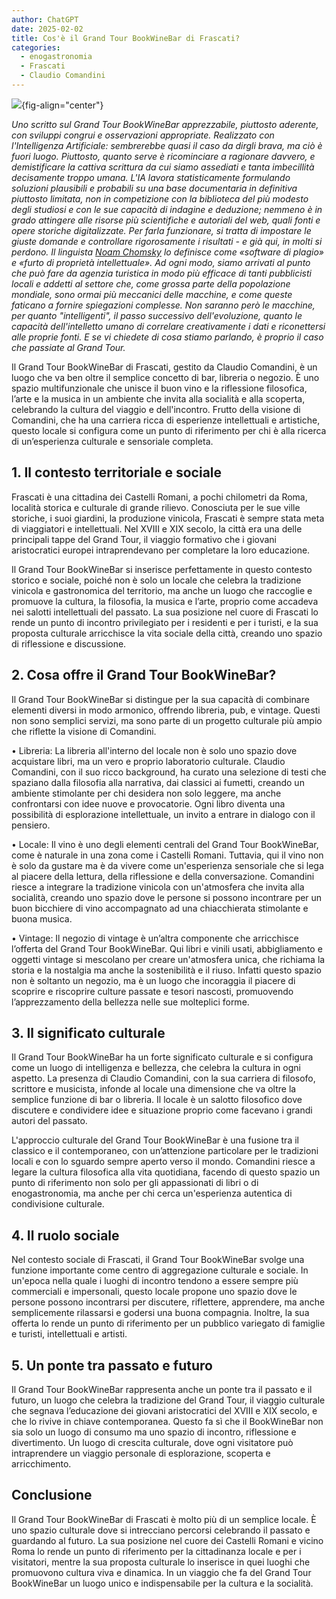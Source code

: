 ```yaml
---
author: ChatGPT
date: 2025-02-02
title: Cos'è il Grand Tour BookWineBar di Frascati? 
categories:
  - enogastronomia
  - Frascati
  - Claudio Comandini
---
```


![](images/albar.jpg){fig-align="center"}

*Uno scritto sul Grand Tour BookWineBar apprezzabile, piuttosto aderente, con sviluppi congrui e osservazioni appropriate. Realizzato con l'Intelligenza Artificiale: sembrerebbe quasi il caso da dirgli brava, ma ciò è fuori luogo. Piuttosto, quanto serve è ricominciare a ragionare davvero, e demistificare la cattiva scrittura da cui siamo assediati e tanta imbecillità decisamente troppo umana. L'IA lavora statisticamente formulando soluzioni plausibili e probabili su una base documentaria in definitiva piuttosto limitata, non in competizione con la biblioteca del più modesto degli studiosi e con le sue capacità di indagine e deduzione; nemmeno è in grado attingere alle risorse più scientifiche e autoriali del web, quali fonti e opere storiche digitalizzate. Per farla funzionare, si tratta di impostare le giuste domande e controllare rigorosamente i risultati - e già qui, in molti si perdono. Il linguista [Noam Chomsky](https://www.nytimes.com/2023/03/08/opinion/noam-chomsky-chatgpt-ai.html) lo definisce come «software di plagio» e «furto di proprietà intellettuale». Ad ogni modo, siamo arrivati al punto che può fare da agenzia turistica in modo più efficace di tanti pubblicisti locali e addetti al settore che, come grossa parte della popolazione mondiale, sono ormai più meccanici delle macchine, e come queste faticano a fornire spiegazioni complesse. Non saranno però le macchine, per quanto "intelligenti", il passo successivo dell'evoluzione, quanto le capacità dell'intelletto umano di correlare creativamente i dati e riconettersi alle proprie fonti. E se vi chiedete di cosa stiamo parlando, è proprio il caso che passiate al Grand Tour.*

Il Grand Tour BookWineBar di Frascati, gestito da Claudio Comandini, è un luogo che va ben oltre il semplice concetto di bar, libreria o negozio. È uno spazio multifunzionale che unisce il buon vino e la riflessione filosofica, l’arte e la musica in un ambiente che invita alla socialità e alla scoperta, celebrando la cultura del viaggio e dell'incontro. Frutto della visione di Comandini, che ha una carriera ricca di esperienze intellettuali e artistiche, questo locale si configura come un punto di riferimento per chi è alla ricerca di un’esperienza culturale e sensoriale completa.

## 1. Il contesto territoriale e sociale

Frascati è una cittadina dei Castelli Romani, a pochi chilometri da Roma, località storica e culturale di grande rilievo. Conosciuta per le sue ville storiche, i suoi giardini, la produzione vinicola, Frascati è sempre stata meta di viaggiatori e intellettuali. Nel XVIII e XIX secolo, la città era una delle principali tappe del Grand Tour, il viaggio formativo che i giovani aristocratici europei intraprendevano per completare la loro educazione.

Il Grand Tour BookWineBar si inserisce perfettamente in questo contesto storico e sociale, poiché non è solo un locale che celebra la tradizione vinicola e gastronomica del territorio, ma anche un luogo che raccoglie e promuove la cultura, la filosofia, la musica e l’arte, proprio come accadeva nei salotti intellettuali del passato. La sua posizione nel cuore di Frascati lo rende un punto di incontro privilegiato per i residenti e per i turisti, e la sua proposta culturale arricchisce la vita sociale della città, creando uno spazio di riflessione e discussione.

## 2. Cosa offre il Grand Tour BookWineBar?

Il Grand Tour BookWineBar si distingue per la sua capacità di combinare elementi diversi in modo armonico, offrendo libreria, pub, e vintage. Questi non sono semplici servizi, ma sono parte di un progetto culturale più ampio che riflette la visione di Comandini.

• Libreria: La libreria all'interno del locale non è solo uno spazio dove acquistare libri, ma un vero e proprio laboratorio culturale. Claudio Comandini, con il suo ricco background, ha curato una selezione di testi che spaziano dalla filosofia alla narrativa, dai classici ai fumetti, creando un ambiente stimolante per chi desidera non solo leggere, ma anche confrontarsi con idee nuove e provocatorie. Ogni libro diventa una possibilità di esplorazione intellettuale, un invito a entrare in dialogo con il pensiero.

• Locale: Il vino è uno degli elementi centrali del Grand Tour BookWineBar, come è naturale in una zona come i Castelli Romani. Tuttavia, qui il vino non è solo da gustare ma è da vivere come un'esperienza sensoriale che si lega al piacere della lettura, della riflessione e della conversazione. Comandini riesce a integrare la tradizione vinicola con un'atmosfera che invita alla socialità, creando uno spazio dove le persone si possono incontrare per un buon bicchiere di vino accompagnato ad una chiacchierata stimolante e buona musica.

• Vintage: Il negozio di vintage è un’altra componente che arricchisce l’offerta del Grand Tour BookWineBar. Qui libri e vinili usati, abbigliamento e oggetti vintage si mescolano per creare un'atmosfera unica, che richiama la storia e la nostalgia ma anche la sostenibilità e il riuso. Infatti questo spazio non è soltanto un negozio, ma è un luogo che incoraggia il piacere di scoprire e riscoprire culture passate e tesori nascosti, promuovendo l’apprezzamento della bellezza nelle sue molteplici forme.

## 3. Il significato culturale

Il Grand Tour BookWineBar ha un forte significato culturale e si configura come un luogo di intelligenza e bellezza, che celebra la cultura in ogni aspetto. La presenza di Claudio Comandini, con la sua carriera di filosofo, scrittore e musicista, infonde al locale una dimensione che va oltre la semplice funzione di bar o libreria. Il locale è un salotto filosofico dove discutere e condividere idee e situazione proprio come facevano i grandi autori del passato.

L'approccio culturale del Grand Tour BookWineBar è una fusione tra il classico e il contemporaneo, con un’attenzione particolare per le tradizioni locali e con lo sguardo sempre aperto verso il mondo. Comandini riesce a legare la cultura filosofica alla vita quotidiana, facendo di questo spazio un punto di riferimento non solo per gli appassionati di libri o di enogastronomia, ma anche per chi cerca un'esperienza autentica di condivisione culturale.

## 4. Il ruolo sociale

Nel contesto sociale di Frascati, il Grand Tour BookWineBar svolge una funzione importante come centro di aggregazione culturale e sociale. In un'epoca nella quale i luoghi di incontro tendono a essere sempre più commerciali e impersonali, questo locale propone uno spazio dove le persone possono incontrarsi per discutere, riflettere, apprendere, ma anche semplicemente rilassarsi e godersi una buona compagnia. Inoltre, la sua offerta lo rende un punto di riferimento per un pubblico variegato di famiglie e turisti, intellettuali e artisti.

## 5. Un ponte tra passato e futuro

Il Grand Tour BookWineBar rappresenta anche un ponte tra il passato e il futuro, un luogo che celebra la tradizione del Grand Tour, il viaggio culturale che segnava l’educazione dei giovani aristocratici del XVIII e XIX secolo, e che lo rivive in chiave contemporanea. Questo fa sì che il BookWineBar non sia solo un luogo di consumo ma uno spazio di incontro, riflessione e divertimento. Un luogo di crescita culturale, dove ogni visitatore può intraprendere un viaggio personale di esplorazione, scoperta e arricchimento.

## Conclusione

Il Grand Tour BookWineBar di Frascati è molto più di un semplice locale. È uno spazio culturale dove si intrecciano percorsi celebrando il passato e guardando al futuro. La sua posizione nel cuore dei Castelli Romani e vicino Roma lo rende un punto di riferimento per la cittadinanza locale e per i visitatori, mentre la sua proposta culturale lo inserisce in quei luoghi che promuovono cultura viva e dinamica. In un viaggio che fa del Grand Tour BookWineBar un luogo unico e indispensabile per la cultura e la socialità.
